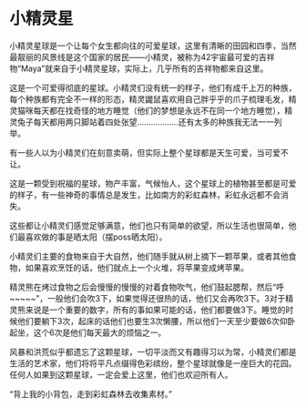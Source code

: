 # 小精灵星

小精灵星球是一个让每个女生都向往的可爱星球，这里有清晰的田园和四季，当然最靓丽的风景线是这个国家的居民——小精灵，被称为42宇宙最可爱的吉祥物“Maya”就来自于小精灵星球，实际上，几乎所有的吉祥物都来自这里。

这是一个可爱得彻底的星球。小精灵们没有统一的样子，他们有成千上万的种族，每个种族都有完全不一样的形态，精灵鼹鼠喜欢用自己胖乎乎的爪子梳理毛发，精灵猫咪每天都在找奇怪的地方睡觉（他们的梦想是永远不在同一个地方睡觉），精灵兔子每天都用两只脚站着四处张望………………还有太多的种族我无法一一列举。

有一些人以为小精灵们在刻意卖萌，但实际上整个星球都是天生可爱，当可爱不让。

这是一颗受到祝福的星球，物产丰富，气候怡人，这个星球上的植物甚至都是可爱的样子，有一些神奇的事情总是发生，比如南方的彩虹森林，彩虹永远都不会消失。

这些都让小精灵们感觉足够满意，他们也只有简单的欲望，所以生活也很简单，他们最喜欢做的事是晒太阳（摆poss晒太阳）。

小精灵们主要的食物来自于大自然，他们随手就从树上摘下一颗苹果，或者其他食物，如果喜欢烹饪的话，他们就点上一个火堆，将苹果变成烤苹果。

精灵熊在烤过食物之后会慢慢的慢慢的对着食物吹气，他们鼓起腮帮，然后“呼\~\~\~\~\~”，一般他们会吹3下，如果觉得还很热的话，他们又会再吹3下。3对于精灵熊来说是一个重要的数字，所有的事如果可能的话，他们都要做3下。睡觉的时候他们要躺下3次，起床的话他们也要生3次懒腰，所以他们一天至少要做6次仰卧起坐，这个6次是他们每天最大的烦恼之一。

风暴和洪荒似乎都遗忘了这颗星球，一切平淡而又有趣得习以为常，小精灵们都是生活的艺术家，他们将将平凡点缀得色彩缤纷，整个星球就像是一座巨大的花园。任何人如果到这颗星球，一定会爱上这里，他们也欢迎所有人。

“背上我的小背包，走到彩虹森林去收集素材。”
